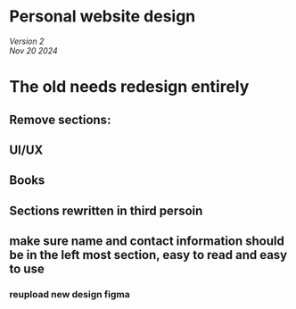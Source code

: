 # Personal website design 
*Version 2* <br/>
*Nov 20 2024* <br/>

# The old needs redesign entirely
## Remove sections: 
## UI/UX
## Books
## Sections rewritten in third persoin
## make sure name and contact information should be in the left most section, easy to read and easy to use
### reupload new design figma
